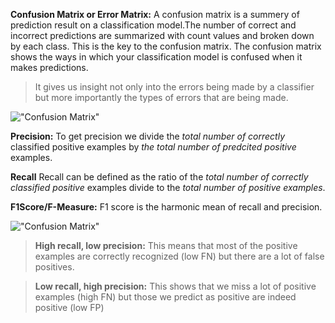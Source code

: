 **Confusion Matrix or Error Matrix:** A confusion matrix is a summery of prediction result on a classification model.The number of correct and incorrect predictions are summarized with count values and broken down by each class. This is the key to the confusion matrix. The confusion matrix shows the ways in which your classification model is confused when it makes predictions.

> It gives us insight not only into the errors being made by a classifier but more importantly the types of errors that are being made.


!["Confusion Matrix"](/Images/confusion-matrix-1.png)


**Precision:** To get precision we divide the *total number of correctly* classified positive examples by *the total number of predcited positive* examples.

**Recall** Recall can be defined as the ratio of the *total number of correctly classified positive* examples divide to the *total number of positive examples*. 


**F1Score/F-Measure:** F1 score is the harmonic mean of recall and precision.

!["Confusion Matrix"](/Images/confusion-matrix-2.png)

> **High recall, low precision:** This means that most of the positive examples are correctly recognized (low FN) but there are a lot of false positives.


> **Low recall, high precision:** This shows that we miss a lot of positive examples (high FN) but those we predict as positive are indeed positive (low FP)